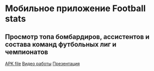 # Мобильное приложение Football stats

## Просмотр топа бомбардиров, ассистентов и состава команд футбольных лиг и чемпионатов

[APK file](/files/app.apk)
[Видео работы](https://youtu.be/uXdzAE9TzoI)
[Презентация](/files/presentation.pdf)